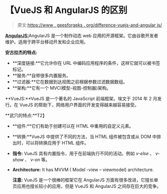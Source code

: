 # 【VueJS 和 AngularJS 的区别

> 原文:[https://www . geesforgeks . org/difference-vuejs-and-angular js/](https://www.geeksforgeeks.org/difference-between-vuejs-and-angularjs/)

[**AngularJS:**](https://www.geeksforgeeks.org/introduction-to-angularjs/)AngularJS 是一个制作动态 web 应用的开源框架。它由谷歌开发者维护。适用于跨平台移动开发和企业应用。

**安古拉杰的特点:**

*   **深度链接:**它允许你在 URL 中编码应用程序的条件，这样它就可以被书签标记。
*   **服务:**自带很多内置服务。
*   **过滤器:**它在数据到达视图之前根据参数过滤数据数组。
*   **架构:**它有一个 MVC(模型-视图-控制器)架构。

**VueJS:**VueJS 是一个著名的 JavaScript 前端框架。埃文于 2014 年 2 月发行。在 VueJS 的帮助下，网络用户界面的开发变得越来越容易接受。

**武穴的特点:**T2】

*   **组件:**它们有助于创建可以在 HTML 中重用的自定义元素。
*   **转换:**VueJS 中提供了不同的方法，当 HTML 组件被包含或从 DOM 中排出时，可以将转换应用于 HTML 组件。
*   **指令:** VueJS 具有内置指令，用于在前端执行不同的活动。例如 *v-else* 、 *v-show* 、 *v-on* 等。
*   **Architecture:** It has MVVM ( Model -view – viewmodel) architecture. 

    **注意:** VueJS 是一个很棒的框架它在 AngularJS 方面有很多改进，它擅长单页应用也擅长较小的应用，但是 VueJS 和 AngularJS 之间存在巨大的竞争。
